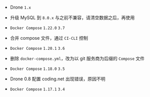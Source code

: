 * Drone `1.x`

* 升级 MySQL 到 `8.0.x` 与之前不兼容，请清空数据之后，再使用

* `Docker Compose` `1.22.0` `3.7`

* 合并 compose 文件，通过 `CI-CLI` 控制

* `Docker Compose` `1.20.1` `3.6`

* 删除 `docker-compose.yml`，改为以 git 服务商为后缀的 `Compose` 文件

* `Docker Compose` `1.18.0` `3.5`

* Drone 0.8 配置 coding.net 出现错误，原因不明

* `Docker Compose` `1.17.1` `3.4`
